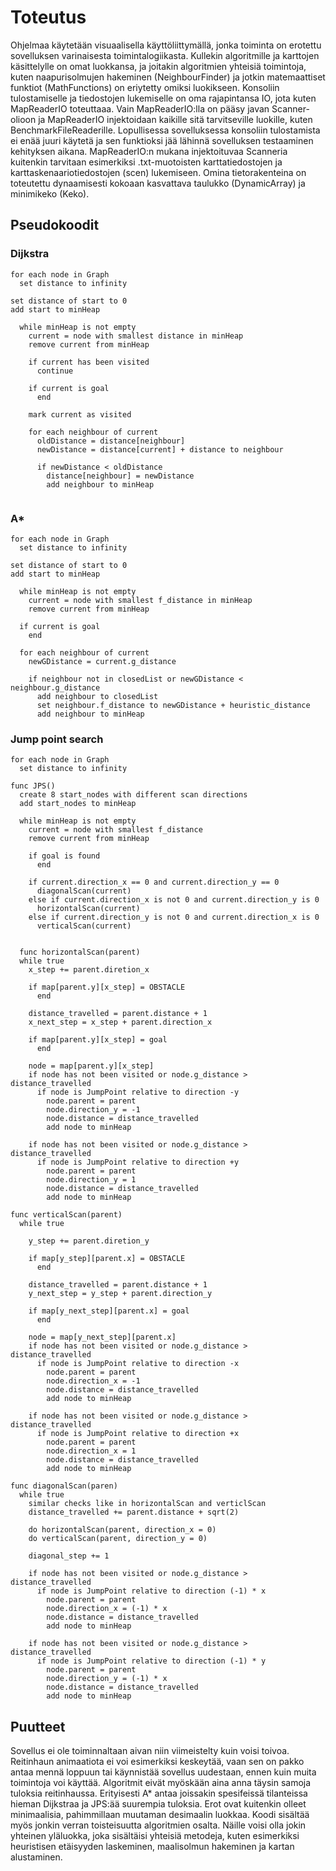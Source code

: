 # Toteutus

Ohjelmaa käytetään visuaalisella käyttöliittymällä, jonka toiminta on erotettu sovelluksen varinaisesta toimintalogiikasta.
Kullekin algoritmille ja karttojen käsittelylle on omat luokkansa, ja joitakin algoritmien yhteisiä toimintoja, kuten naapurisolmujen
hakeminen (NeighbourFinder) ja jotkin matemaattiset funktiot (MathFunctions) on eriytetty omiksi luokikseen. Konsoliin tulostamiselle ja tiedostojen lukemiselle on oma rajapintansa IO, jota kuten MapReaderIO toteuttaaa. Vain MapReaderIO:lla on pääsy javan Scanner-olioon ja MapReaderIO injektoidaan kaikille sitä tarvitseville luokille, kuten BenchmarkFileReaderille. Lopullisessa sovelluksessa konsoliin tulostamista ei enää juuri käytetä ja sen funktioksi jää lähinnä sovelluksen testaaminen kehityksen aikana. MapReaderIO:n mukana injektoituvaa Scanneria kuitenkin tarvitaan esimerkiksi .txt-muotoisten karttatiedostojen ja karttaskenaariotiedostojen (scen) lukemiseen. Omina tietorakenteina on toteutettu dynaamisesti kokoaan kasvattava taulukko (DynamicArray) ja minimikeko (Keko). 

## Pseudokoodit

### Dijkstra
```
for each node in Graph
  set distance to infinity

set distance of start to 0
add start to minHeap
  
  while minHeap is not empty
    current = node with smallest distance in minHeap
    remove current from minHeap
    
    if current has been visited
      continue
    
    if current is goal
      end
    
    mark current as visited
    
    for each neighbour of current
      oldDistance = distance[neighbour]
      newDistance = distance[current] + distance to neighbour
      
      if newDistance < oldDistance
        distance[neighbour] = newDistance
        add neighbour to minHeap
    
```

### A*
```
for each node in Graph
  set distance to infinity

set distance of start to 0
add start to minHeap

  while minHeap is not empty
    current = node with smallest f_distance in minHeap
    remove current from minHeap
  
  if current is goal
    end
  
  for each neighbour of current
    newGDistance = current.g_distance
    
    if neighbour not in closedList or newGDistance < neighbour.g_distance
      add neighbour to closedList
      set neighbour.f_distance to newGDistance + heuristic_distance
      add neighbour to minHeap

```

### Jump point search
```
for each node in Graph
  set distance to infinity
  
func JPS()
  create 8 start_nodes with different scan directions
  add start_nodes to minHeap
  
  while minHeap is not empty
    current = node with smallest f_distance
    remove current from minHeap
    
    if goal is found
      end
    
    if current.direction_x == 0 and current.direction_y == 0
      diagonalScan(current)
    else if current.direction_x is not 0 and current.direction_y is 0
      horizontalScan(current)
    else if current.direction_y is not 0 and current.direction_x is 0
      verticalScan(current)
      
  
  func horizontalScan(parent)
  while true
    x_step += parent.diretion_x
    
    if map[parent.y][x_step] = OBSTACLE
      end
    
    distance_travelled = parent.distance + 1
    x_next_step = x_step + parent.direction_x
    
    if map[parent.y][x_step] = goal
      end
    
    node = map[parent.y][x_step]
    if node has not been visited or node.g_distance > distance_travelled
      if node is JumpPoint relative to direction -y
        node.parent = parent
        node.direction_y = -1
        node.distance = distance_travelled
        add node to minHeap
    
    if node has not been visited or node.g_distance > distance_travelled
      if node is JumpPoint relative to direction +y
        node.parent = parent
        node.direction_y = 1
        node.distance = distance_travelled
        add node to minHeap
        
func verticalScan(parent)
  while true
  
    y_step += parent.diretion_y
    
    if map[y_step][parent.x] = OBSTACLE
      end
    
    distance_travelled = parent.distance + 1
    y_next_step = y_step + parent.direction_y
    
    if map[y_next_step][parent.x] = goal
      end
    
    node = map[y_next_step][parent.x]
    if node has not been visited or node.g_distance > distance_travelled
      if node is JumpPoint relative to direction -x
        node.parent = parent
        node.direction_x = -1
        node.distance = distance_travelled
        add node to minHeap
    
    if node has not been visited or node.g_distance > distance_travelled
      if node is JumpPoint relative to direction +x
        node.parent = parent
        node.direction_x = 1
        node.distance = distance_travelled
        add node to minHeap
        
func diagonalScan(paren)
  while true
    similar checks like in horizontalScan and verticlScan
    distance_travelled += parent.distance + sqrt(2)
    
    do horizontalScan(parent, direction_x = 0)
    do verticalScan(parent, direction_y = 0)
    
    diagonal_step += 1
    
    if node has not been visited or node.g_distance > distance_travelled
      if node is JumpPoint relative to direction (-1) * x
        node.parent = parent
        node.direction_x = (-1) * x
        node.distance = distance_travelled
        add node to minHeap
        
    if node has not been visited or node.g_distance > distance_travelled
      if node is JumpPoint relative to direction (-1) * y
        node.parent = parent
        node.direction_y = (-1) * x
        node.distance = distance_travelled
        add node to minHeap       
```

## Puutteet
Sovellus ei ole toiminnaltaan aivan niin viimeistelty kuin voisi toivoa. Reitinhaun animaatiota ei voi esimerkiksi keskeytää, vaan sen on pakko antaa mennä loppuun tai käynnistää sovellus uudestaan, ennen kuin muita toimintoja voi käyttää. Algoritmit eivät myöskään aina anna täysin samoja tuloksia reitinhaussa. Erityisesti A* antaa joissakin spesifeissä tilanteissa hieman Dijkstraa ja JPS:ää suurempia tuloksia. Erot ovat kuitenkin olleet minimaalisia, pahimmillaan muutaman desimaalin luokkaa. Koodi sisältää myös jonkin verran toisteisuutta algoritmien osalta. Näille voisi olla jokin yhteinen yläluokka, joka sisältäisi yhteisiä metodeja, kuten esimerkiksi heuristisen etäisyyden laskeminen, maalisolmun hakeminen ja kartan alustaminen.
